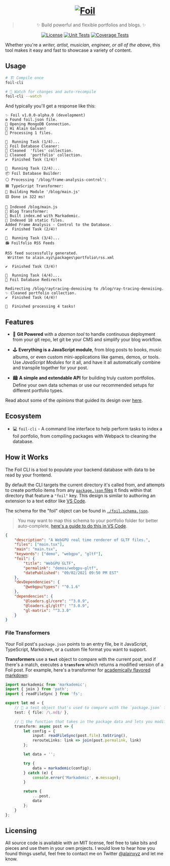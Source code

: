<div align="center">

# <a href="https://alain.xyz/blog"><img alt="Foil" src="docs/foil-logo.svg" /></a>

> ✨ Build powerful and flexible portfolios and blogs. ✨

[![License][license-img]][license-url]
[![Unit Tests][travis-img]][travis-url]
[![Coverage Tests][codecov-img]][codecov-url]
</div>

Whether you're a _writer, artist, musician, engineer, or all of the above_, this tool makes it easy and fast to showcase a variety of content.

## Usage

```bash
# 🏗️ Compile once
foil-cli

# 👀 Watch for changes and auto-recompile
foil-cli --watch
```

And typically you'll get a response like this:

```
✨ Foil v1.0.0-alpha.0 (development)
⚙️ Found foil.json file.
🍃 Opening MongoDB Connection.
👋 Hi Alain Galvan!
🎡 Processing 1 files.

👟  Running Task (1/4)...
🌊 Foil Database Cleaner:
🧼 Cleaned  'files' collection.
🧼 Cleaned  'portfolio' collection.
✔️️  Finished Task (1/4)!

👟  Running Task (2/4)...
📦 Foil Database Builder:
⚪ Processing '/blog/frame-analysis-control':
🟦 TypeScript Transformer:
🔨 Building Module '/blog/main.js'
🟨 Done in 322 ms!

📒 Indexed /blog/main.js
📝 Blog Transformer:
🏫 Built index.md with Markademic.
📒 Indexed 18 static files.
Added Frame Analysis - Control to the Database.
✔️️  Finished Task (2/4)!

👟  Running Task (3/4)...
📻 Foilfolio RSS Feeds

RSS feed successfully generated. 
 Written to alain.xyz\packages\portfolio\rss.xml

✔️️  Finished Task (3/4)!

👟  Running Task (4/4)...
🏹 Foil Database Redirects

Redirecting /blog/raytracing-denoising to /blog/ray-tracing-denoising.
✨ Cleaned portfolio collection.
✔️️  Finished Task (4/4)!

💮  Finished processing 4 tasks!
```

## Features

-   🐙 **Git Powered** with a _daemon tool_ to handle continuous deployment from your git repo, let git be your CMS and simplify your blog workflow.

-   🕹️ **Everything is a JavaScript module**, from blog posts to books, music albums, or even custom mini-applications like games, demos, or tools. Use _JavaScript Modules_ for it all, and have it all automatically combine and transpile together for your post.

-   🏙️ **A simple and extendable API** for building truly custom portfolios. Define your own data schemas or use our recommended setups for different portfolio types.

Read about some of the _opinions_ that guided its design over [here](docs/opinions.md).

## Ecosystem

-   💻 `foil-cli` - A command line interface to help perform tasks to index a foil portfolio, from compiling packages with Webpack to cleaning the database.

## How it Works

The Foil CLI is a tool to populate your backend database with data to be read by your frontend.

By default the CLI targets the current directory it's called from, and attempts to create portfolio items from any [`package.json` files](https://docs.npmjs.com/files/package.json) it finds within that directory that feature a `"foil"` key. This design is similar to authoring an extension to a text editor like [VS Code](https://code.visualstudio.com/api/references/extension-manifest).

The schema for the "foil" object can be found in [`./foil.schema.json`](foil.schema.json).

> You may want to map this schema to your portfolio folder for better auto-complete, [here's a guide to do this in VS Code](https://vscode.readthedocs.io/en/latest/languages/json/#mapping-to-a-schema-in-the-workspace).

```json
{
    "description": "A WebGPU real time renderer of GLTF files.",
    "files": ["main.tsx"],
    "main": "main.tsx",
    "keywords": ["demo", "webgpu", "gltf"],
    "foil": {
        "title": "WebGPU GLTF",
        "permalink": "demos/webgpu-gltf",
        "datePublished": "09/02/2021 09:50 PM EST"
    },
    "devDependencies": {
        "@webgpu/types": "^0.1.6"
    },
    "dependencies": {
        "@loaders.gl/core": "^3.0.9",
        "@loaders.gl/gltf": "^3.0.9",
        "gl-matrix": "^3.3.0"
    }
}
```

### File Transformers

Your Foil post's `package.json` points to an entry file, be it JavaScript, TypeScript, Markdown, or a custom file format you want to support.

**Transformers** use a **`test`** object to compare with the current post, and if there's a match, executes a **`transform`** which returns a modified version of a Foil post. For example, here's a transformer for [academically flavored markdown](https://github.com/hyperfuse/markademic):

```ts
import markademic from 'markademic';
import { join } from 'path';
import { readFileSync } from 'fs';

export let md = {
    // 💉 a test object that's used to compare with the `package.json` file.
    test: { file: /\.md$/ },

    // 🚒 the function that takes in the package data and lets you modify it.
    transform: async post => {
        let config = {
            input: readFileSync(post.file).toString(),
            rerouteLinks: link => join(post.permalink, link)
        };

        let data = '';

        try {
            data = markademic(config);
        } catch (e) {
            console.error('Markademic', e.message);
        }

        return {
            ...post,
            data
        };
    }
};
```

## Licensing

All source code is available with an MIT license, feel free to take bits and pieces and use them in your own projects. I would love to hear how you found things useful, feel free to contact me on Twitter <a href="https://twitter.com/Alainxyz">@alainxyz</a> and let me know.

[cover-img]: docs/assets/logo.png
[cover-url]: https://alain.xyz/libraries/foil
[license-img]: http://img.shields.io/:license-mit-blue.svg?style=flat-square
[license-url]: https://opensource.org/licenses/MIT
[david-url]: https://david-dm.org/plus1tv/foil
[david-img]: https://david-dm.org/plus1tv/foil.svg?style=flat-square
[david-dev-url]: https://david-dm.org/plus1tv/foil#info=devDependencies
[david-dev-img]: https://david-dm.org/plus1tv/foil/dev-status.svg?style=flat-square
[travis-img]: https://img.shields.io/travis/com/plus1tv/foil?style=flat-square
[travis-url]: https://app.travis-ci.com/github/plus1tv/foil
[codecov-img]: https://img.shields.io/codecov/c/github/plus1tv/foil.svg?style=flat-square
[codecov-url]: https://codecov.io/gh/plus1tv/foil
[npm-img]: https://img.shields.io/npm/v/foil.svg?style=flat-square
[npm-url]: http://npm.im/foil
[npm-download-img]: https://img.shields.io/npm/dm/foil.svg?style=flat-square
